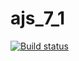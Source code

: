 # ajs_7_1

[![Build status](https://ci.appveyor.com/api/projects/status/w9o2stqur28x74dh?svg=true)](https://ci.appveyor.com/project/Stanislavsus/ajs-7-1)
